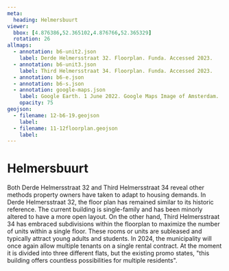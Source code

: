 ```yaml
---
meta:
  heading: Helmersbuurt
viewer:
  bbox: [4.876386,52.365102,4.876766,52.365329]
  rotation: 26
allmaps:
  - annotation: b6-unit2.json
    label: Derde Helmersstraat 32. Floorplan. Funda. Accessed 2023.
  - annotation: b6-unit3.json
    label: Third Helmersstraat 34. Floorplan. Funda. Accessed 2023.
  - annotation: b6-e.json
  - annotation: b6-s.json
  - annotation: google-maps.json
    label: Google Earth. 1 June 2022. Google Maps Image of Amsterdam.
    opacity: 75
geojson:
  - filename: 12-b6-19.geojson
    label:
  - filename: 11-12floorplan.geojson
    label:
---
```

# Helmersbuurt
Both Derde Helmersstraat 32 and Third Helmersstraat 34 reveal other methods property owners have taken to adapt to housing demands. In Derde Helmersstraat 32, the floor plan has remained similar to its historic reference. The current building is single-family and has been minorly altered to have a more open layout. On the other hand, Third Helmersstraat 34 has embraced subdivisions within the floorplan to maximize the number of units within a single floor. These rooms or units are subleased and typically attract young adults and students. In 2024, the municipality will once again allow multiple tenants on a single rental contract. At the moment it is divided into three different flats, but the existing promo states, "this building offers countless possibilities for multiple residents".
